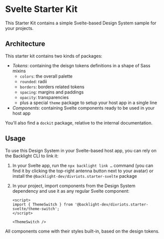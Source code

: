 # Svelte Starter Kit

This Starter Kit contains a simple Svelte-based Design System sample for your
projects.

## Architecture

This starter kit contains two kinds of packages:

- _Tokens_: containing the deisgn tokens definitions in a shape of Sass mixins
  - `colors`: the overall palette
  - `rounded`: radii
  - `borders`: borders related tokens
  - `spacing`: margins and paddings
  - `opacity`: transparencies
  - plus a special `theme` package to setup your host app in a single line
- _Components_: containing Svelte components ready to be used in your host app

You'll also find a `dockit` package, relative to the internal documentation.

## Usage

To use this Design System in your Svelte-based host app, you can rely on the
Backlight CLI to link it:

1. In your Svelte app, run the `npx backlight link …` command (you can find
   it by clicking the top-right antenna button next to your avatar) or install
   the `@backlight-dev/divriots.starter-svelte` package
2. In your project, import components from the Design System dependency and
   use it as any regular Svelte component:

   ```
   <script>
   import { ThemeSwitch } from '@backlight-dev/divriots.starter-svelte/theme-switch';
   </script>

   <ThemeSwitch />
   ```

All components come with their styles built-in, based on the design tokens.
